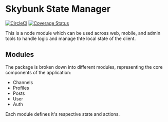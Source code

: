 # Skybunk State Manager 
[![CircleCI](https://circleci.com/gh/CGUC/state-manager.svg?style=svg)](https://circleci.com/gh/CGUC/state-manager) [![Coverage Status](https://coveralls.io/repos/github/CGUC/state-manager/badge.svg?branch=master)](https://coveralls.io/github/CGUC/state-manager?branch=master)

This is a node module which can be used across web, mobile, and admin tools to handle logic and manage thte local state of the client.

## Modules

The package is broken down into different modules, representing the core components of the application:

- Channels
- Profiles
- Posts
- User
- Auth

Each module defines it's respective state and actions.
